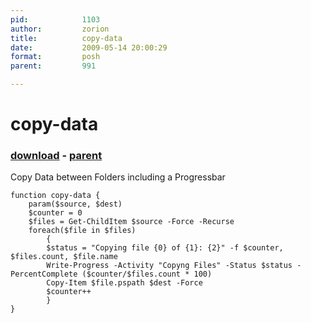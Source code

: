```yaml
---
pid:            1103
author:         zorion
title:          copy-data
date:           2009-05-14 20:00:29
format:         posh
parent:         991

---
```


# copy-data

### [download](//scripts/1103.ps1) - [parent](//scripts/991.md)

Copy Data between Folders including a Progressbar

```posh
function copy-data {
	param($source, $dest)
	$counter = 0
	$files = Get-ChildItem $source -Force -Recurse
	foreach($file in $files)
		{
		$status = "Copying file {0} of {1}: {2}" -f $counter, $files.count, $file.name
		Write-Progress -Activity "Copyng Files" -Status $status -PercentComplete ($counter/$files.count * 100)
		Copy-Item $file.pspath $dest -Force
		$counter++
		}
}
```
